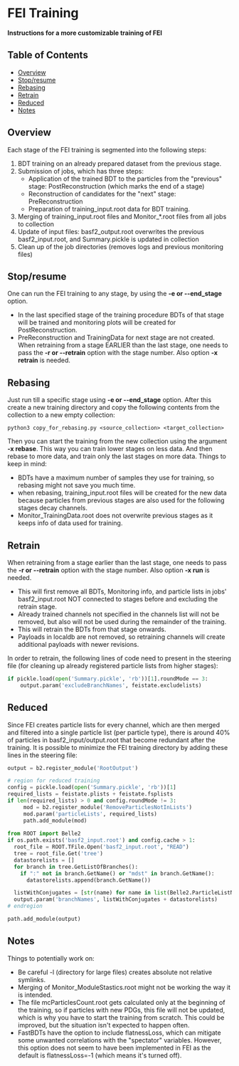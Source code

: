 # FEI Training

**Instructions for a more customizable training of FEI**

## Table of Contents
- [Overview](#overview)
- [Stop/resume](#stopresume)
- [Rebasing](#rebasing)
- [Retrain](#retrain)
- [Reduced](#reduced)
- [Notes](#notes)

## Overview
Each stage of the FEI training is segmented into the following steps:
1. BDT training on an already prepared dataset from the previous stage.
2. Submission of jobs, which has three steps:
    - Application of the trained BDT to the particles from the "previous" stage: PostReconstruction (which marks the end of a stage)
    - Reconstruction of candidates for the "next" stage: PreReconstruction
    - Preparation of training_input.root data for BDT training. 
3. Merging of training_input.root files and Monitor_*.root files from all jobs to collection
4. Update of input files: basf2_output.root overwrites the previous basf2_input.root, and Summary.pickle is updated in collection
5. Clean up of the job directories (removes logs and previous monitoring files)

## Stop/resume
One can run the FEI training to any stage, by using the **-e or --end_stage** option.
- In the last specified stage of the training procedure BDTs of that stage will be trained and monitoring plots will be created for PostReconstruction.
- PreReconstruction and TrainingData for next stage are not created.
When retraining from a stage EARLIER than the last stage, one needs to pass the **-r or --retrain** option with the stage number. Also option **-x retrain** is needed.

## Rebasing
Just run till a specific stage using **-e or --end_stage** option.
After this create a new training directory and copy the following contents from the collection to a new empty collection:

`python3 copy_for_rebasing.py <source_collection> <target_collection>`

Then you can start the training from the new collection using the argument **-x rebase**.
This way you can train lower stages on less data.
And then rebase to more data, and train only the last stages on more data.
Things to keep in mind:
- BDTs have a maximum number of samples they use for training, so rebasing might not save you much time.
- when rebasing, training_input.root files will be created for the new data because particles from previous stages are also used for the following stages decay channels.
- Monitor_TrainingData.root does not overwrite previous stages as it keeps info of data used for training.

## Retrain
When retraining from a stage earlier than the last stage, one needs to pass the **-r or --retrain** option with the stage number. Also option **-x run** is needed.
- This will first remove all BDTs, Monitoring info, and particle lists in jobs' basf2_input.root NOT connected to stages before and excluding the retrain stage.
- Already trained channels not specified in the channels list will not be removed, but also will not be used during the remainder of the training.
- This will retrain the BDTs from that stage onwards.
- Payloads in localdb are not removed, so retraining channels will create additional payloads with newer revisions.

In order to retrain, the following lines of code need to present in the steering file (for cleaning up already registered particle lists from higher stages):
```python
if pickle.load(open('Summary.pickle', 'rb'))[1].roundMode == 3: 
    output.param('excludeBranchNames', feistate.excludelists)
```

## Reduced
Since FEI creates particle lists for every channel, which are then merged and filtered into a single particle list (per particle type),
there is around 40% of particles in basf2_input/output.root that become redundant after the training. 
It is possible to minimize the FEI training directory by adding these lines in the steering file:

```python
output = b2.register_module('RootOutput')

# region for reduced training
config = pickle.load(open('Summary.pickle', 'rb'))[1]
required_lists = feistate.plists + feistate.fsplists
if len(required_lists) > 0 and config.roundMode != 3:
     mod = b2.register_module('RemoveParticlesNotInLists')
     mod.param('particleLists', required_lists)
     path.add_module(mod)
     
from ROOT import Belle2
if os.path.exists('basf2_input.root') and config.cache > 1:
  root_file = ROOT.TFile.Open('basf2_input.root', "READ")
  tree = root_file.Get('tree')
  datastorelists = []
  for branch in tree.GetListOfBranches():
    if ":" not in branch.GetName() or "mdst" in branch.GetName():
      datastorelists.append(branch.GetName())

  listWithConjugates = [str(name) for name in list(Belle2.ParticleListName.addAntiParticleLists(required_lists))]
  output.param('branchNames', listWithConjugates + datastorelists)
# endregion

path.add_module(output)
```

## Notes
Things to potentially work on:
- Be careful -l (directory for large files) creates absolute not relative symlinks.
- Merging of Monitor_ModuleStastics.root might not be working the way it is intended.
- The file mcParticlesCount.root gets calculated only at the beginning of the training, so if particles with new PDGs, this file will not be updated, 
  which is why you have to start the training from scratch. This could be improved, but the situation isn't expected to happen often.
- FastBDTs have the option to include flatnessLoss, which can mitigate some unwanted correlations with the "spectator" variables. However, this option does not seem to have been implemented in FEI as the default is flatnessLoss=-1 (which means it's turned off).